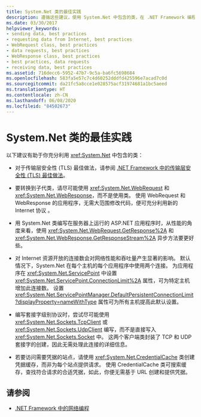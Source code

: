 ```yaml
---
title: System.Net 类的最佳实践
description: 遵循这些建议，使用 System.Net 中包含的类，在 .NET Framework 编程中发挥最大优势。
ms.date: 03/30/2017
helpviewer_keywords:
- sending data, best practices
- requesting data from Internet, best practices
- WebRequest class, best practices
- data requests, best practices
- WebResponse class, best practices
- best practices, data requests
- receiving data, best practices
ms.assetid: 716decc6-5952-47b7-9c5a-ba6fc5698684
ms.openlocfilehash: 583fa5e57c7c4d60252dddfd425596e7acad7c0d
ms.sourcegitcommit: da21fc5a8cce1e028575acf31974681a1bc5aeed
ms.translationtype: HT
ms.contentlocale: zh-CN
ms.lasthandoff: 06/08/2020
ms.locfileid: "84502673"
---
```

# <a name="best-practices-for-systemnet-classes"></a>System.Net 类的最佳实践
以下建议有助于你充分利用 <xref:System.Net> 中包含的类：  
  
- 对于传输层安全性 (TLS) 最佳做法，请参阅 [.NET Framework 中的传输层安全性 (TLS) 最佳做法](tls.md)。

- 要转换到子代类，请尽可能使用 <xref:System.Net.WebRequest> 和 <xref:System.Net.WebResponse>，而不是使用类。 使用 WebRequest 和 WebResponse 的应用程序，无需大范围修改代码，便可充分利用新的 Internet 协议 。  
  
- 用 System.Net 类编写在服务器上运行的 ASP.NET 应用程序时，从性能的角度来看，使用 <xref:System.Net.WebRequest.GetResponse%2A> 和 <xref:System.Net.WebResponse.GetResponseStream%2A> 异步方法要更好些。  
  
- 对 Internet 资源开放的连接数会对网络性能和吞吐量产生显著的影响。 默认情况下，System.Net 在每个主机的每个应用程序中使用两个连接。 为应用程序在 <xref:System.Net.ServicePoint> 中设置 <xref:System.Net.ServicePoint.ConnectionLimit%2A> 属性，可为特定主机增加此连接数。 设置 <xref:System.Net.ServicePointManager.DefaultPersistentConnectionLimit?displayProperty=nameWithType> 属性可为所有主机提高此默认设置。  
  
- 编写套接字级别协议时，尝试尽可能使用 <xref:System.Net.Sockets.TcpClient> 或 <xref:System.Net.Sockets.UdpClient> 编写，而不是直接写入 <xref:System.Net.Sockets.Socket> 中。 这两个客户端类封装了 TCP 和 UDP 套接字的创建，因此无需处理此连接的详细信息。  
  
- 若要访问需要凭据的站点，请使用 <xref:System.Net.CredentialCache> 类创建凭据缓存，而非为每个站点提供请求。 使用 CredentialCache 类可搜索缓存，查找符合请求的合适凭据，如此，你便无需基于 URL 创建和提供凭据。  
  
## <a name="see-also"></a>请参阅

- [.NET Framework 中的网络编程](index.md)
